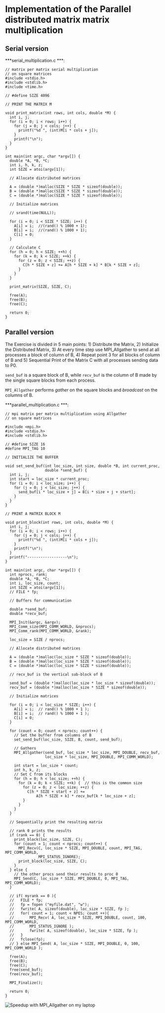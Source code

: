 # Implementation of the Parallel distributed matrix matrix multiplication

## Serial version
***serial_multiplication.c ***:
```
// matrix per matrix serial multiplication
// on square matrices
#include <stdio.h>
#include <stdlib.h>
#include <time.h>

// #define SIZE 4096

// PRINT THE MATRIX M

void print_matrix(int rows, int cols, double *M) {
  int i, j;
  for (i = 0; i < rows; i++) {
    for (j = 0; j < cols; j++) {
      printf("%d ", (int)M[i * cols + j]);
    }
    printf("\n");
  }
}

int main(int argc, char *argv[]) {
  double *A, *B, *C;
  int i, h, k, z;
  int SIZE = atoi(argv[1]);

  // Allocate distributed matrices

  A = (double *)malloc(SIZE * SIZE * sizeof(double));
  B = (double *)malloc(SIZE * SIZE * sizeof(double));
  C = (double *)malloc(SIZE * SIZE * sizeof(double));

  // Initialize matrices

  // srand(time(NULL));

  for (i = 0; i < SIZE * SIZE; i++) {
    A[i] = i;  //(rand() % 1000 + 1);
    B[i] = i;  //(rand() % 1000 + 1);
    C[i] = 0;
  }

  // Calculate C
  for (h = 0; h < SIZE; ++h) {
    for (k = 0; k < SIZE; ++k) {
      for (z = 0; z < SIZE; ++z) {
        C[h * SIZE + z] += A[h * SIZE + k] * B[k * SIZE + z];
      }
    }
  }

  print_matrix(SIZE, SIZE, C);

  free(A);
  free(B);
  free(C);

  return 0;
}

```


## Parallel version
The Exercise is divided in 5 main points: 1) Distribute the Matrix, 2) Initialize the Distributed Matrix, 3) At every time step use MPI_Allgather to send at all processes a block of column of B, 4) Repeat point 3 for all blocks of column of B and 5) Sequential Print of the Matrix C with all processes sending data to P0.

`send_buf` is a square block of B, while `recv_buf` is the column of B made by the single square blocks from each process.

`MPI_Allgather` performs *gather* on the square blocks and *broadcast* on the columns of B.

***parallel_multiplication.c ***:
```
// mpi matrix per matrix multiplication using Allgather
// on square matrices

#include <mpi.h>
#include <stdio.h>
#include <stdlib.h>

// #define SIZE 16
#define MPI_TAG 10

// INITIALIZE THE BUFFER

void set_send_buf(int loc_size, int size, double *B, int current_proc,
                  double *send_buf) {
  int i, j;
  int start = loc_size * current_proc;
  for (i = 0; i < loc_size; i++) {
    for (j = 0; j < loc_size; j++) {
      send_buf[i * loc_size + j] = B[i * size + j + start];
    }
  }
}

// PRINT A MATRIX BLOCK M

void print_block(int rows, int cols, double *M) {
  int i, j;
  for (i = 0; i < rows; i++) {
    for (j = 0; j < cols; j++) {
      printf("%d ", (int)M[i * cols + j]);
    }
    printf("\n");
  }
  printf("------------------\n");
}

int main(int argc, char *argv[]) {
  int nprocs, rank;
  double *A, *B, *C;
  int i, loc_size, count;
  int SIZE = atoi(argv[1]);
  // FILE * fp;

  // Buffers for communication

  double *send_buf;
  double *recv_buf;

  MPI_Init(&argc, &argv);
  MPI_Comm_size(MPI_COMM_WORLD, &nprocs);
  MPI_Comm_rank(MPI_COMM_WORLD, &rank);

  loc_size = SIZE / nprocs;

  // Allocate distributed matrices

  A = (double *)malloc(loc_size * SIZE * sizeof(double));
  B = (double *)malloc(loc_size * SIZE * sizeof(double));
  C = (double *)malloc(loc_size * SIZE * sizeof(double));

  // recv_buf is the vertical sub-block of B

  send_buf = (double *)malloc(loc_size * loc_size * sizeof(double));
  recv_buf = (double *)malloc(loc_size * SIZE * sizeof(double));

  // Initialize matrices

  for (i = 0; i < loc_size * SIZE; i++) {
    A[i] = i;  // rand() % 1000 + 1 );
    B[i] = i;  // rand() % 1000 + 1 );
    C[i] = 0;
  }

  for (count = 0; count < nprocs; count++) {
    // Set the buffer from columns of B
    set_send_buf(loc_size, SIZE, B, count, send_buf);

    // Gathers
    MPI_Allgather(send_buf, loc_size * loc_size, MPI_DOUBLE, recv_buf,
                  loc_size * loc_size, MPI_DOUBLE, MPI_COMM_WORLD);

    int start = loc_size * count;
    int h, k, z;
    // Set C from its blocks
    for (h = 0; h < loc_size; ++h) {
      for (k = 0; k < SIZE; ++k) {  // this is the common size
        for (z = 0; z < loc_size; ++z) {
          C[h * SIZE + start + z] +=
              A[h * SIZE + k] * recv_buf[k * loc_size + z];
        }
      }
    }
  }

  // Sequentially print the resulting matrix

  // rank 0 prints the results
  if (rank == 0) {
    print_block(loc_size, SIZE, C);
    for (count = 1; count < nprocs; count++) {
      MPI_Recv(C, loc_size * SIZE, MPI_DOUBLE, count, MPI_TAG, MPI_COMM_WORLD,
               MPI_STATUS_IGNORE);
      print_block(loc_size, SIZE, C);
    }
  } else {
    // the other procs send their results to proc 0
    MPI_Send(C, loc_size * SIZE, MPI_DOUBLE, 0, MPI_TAG, MPI_COMM_WORLD);
  }

  // if( myrank == 0 ){
  //   FILE * fp;
  //   fp = fopen ("myfile.dat", "w");
  //   fwrite( A, sizeof(double), loc_size * SIZE, fp );
  //   for( count = 1; count < NPES; count ++){
  //       MPI_Recv( A, loc_size * SIZE, MPI_DOUBLE, count, 100, MPI_COMM_WORLD,
  //       MPI_STATUS_IGNORE );
  //       fwrite( A, sizeof(double), loc_size * SIZE, fp );
  //   }
  //   fclose(fp);
  // } else MPI_Send( A, loc_size * SIZE, MPI_DOUBLE, 0, 100, MPI_COMM_WORLD );

  free(A);
  free(B);
  free(C);
  free(send_buf);
  free(recv_buf);

  MPI_Finalize();

  return 0;
}

```


![Speedup with MPI_Allgather on my laptop](matrix_multiplication_speedup_laptop.png)

